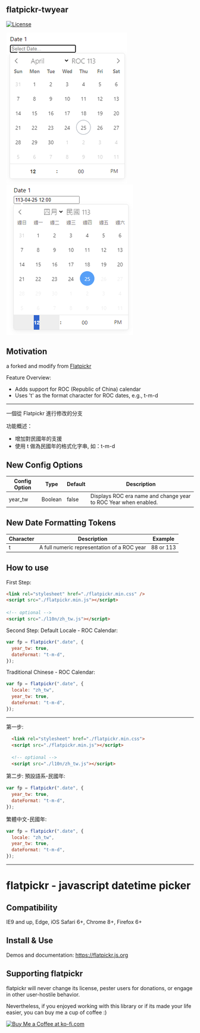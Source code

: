 ## flatpickr-twyear

<!-- [![npm version](https://badge.fury.io/js/flatpickr.svg)](https://www.npmjs.com/package/flatpickr) -->

[![License](https://img.shields.io/badge/license-MIT-blue.svg?style=plastic)](https://raw.githubusercontent.com/flatpickr/flatpickr/master/LICENSE.md)

![sample_en](https://raw.githubusercontent.com/cottongrass0828/flatpickr-twyear/70e0bdf4959219818b014082224d09e3b0137824/sample_en.png)
![sample_zh-tw](https://raw.githubusercontent.com/cottongrass0828/flatpickr-twyear/70e0bdf4959219818b014082224d09e3b0137824/sample_zh-tw.png)

## Motivation

a forked and modify from [Flatpickr](https://flatpickr.js.org/)

Feature Overview:

- Adds support for ROC (Republic of China) calendar
- Uses 't' as the format character for ROC dates, e.g., t-m-d

---

<zh-TW>

一個從 Flatpickr 進行修改的分支

功能概述：

- 增加對民國年的支援
- 使用 t 做為民國年的格式化字串, 如：t-m-d

</zh-TW>

## New Config Options

| Config Option | Type    | Default | Description                                                     |
| ------------- | ------- | ------- | --------------------------------------------------------------- |
| year_tw       | Boolean | false   | Displays ROC era name and change year to ROC Year when enabled. |

## New Date Formatting Tokens

| Character | Description                                 | Example   |
| --------- | ------------------------------------------- | --------- |
| t         | A full numeric representation of a ROC year | 88 or 113 |

## How to use

First Step:

```html
<link rel="stylesheet" href="./flatpickr.min.css" />
<script src="./flatpickr.min.js"></script>

<!-- optional -->
<script src="./l10n/zh_tw.js"></script>
```

Second Step:
Default Locale - ROC Calendar:

```javascript
var fp = flatpickr(".date", {
  year_tw: true,
  dateFormat: "t-m-d",
});
```

Traditional Chinese - ROC Calendar:

```javascript
var fp = flatpickr(".date", {
  locale: "zh_tw",
  year_tw: true,
  dateFormat: "t-m-d",
});
```

---

<zh-TW>
第一步: 
  
```html
  <link rel="stylesheet" href="./flatpickr.min.css">
  <script src="./flatpickr.min.js"></script>

  <!-- optional -->
  <script src="./l10n/zh_tw.js"></script>

````

第二步:
預設語系-民國年:
```javascript
var fp = flatpickr(".date", {
  year_tw: true,
  dateFormat: "t-m-d",
});
````

繁體中文-民國年:
```javascript
var fp = flatpickr(".date", {
  locale: "zh_tw",
  year_tw: true,
  dateFormat: "t-m-d",
});
```

</zh-TW>

---

# flatpickr - javascript datetime picker

## Compatibility

IE9 and up, Edge, iOS Safari 6+, Chrome 8+, Firefox 6+

## Install & Use

Demos and documentation: https://flatpickr.js.org

## Supporting flatpickr

flatpickr will never change its license, pester users for donations, or engage in other user-hostile behavior.

Nevertheless, if you enjoyed working with this library or if its made your life easier, you can buy me a cup of coffee :)

<a href='https://ko-fi.com/A3381DJ9' target='_blank'><img height='36' style='border:0px;height:36px;' src='https://az743702.vo.msecnd.net/cdn/kofi4.png?v=0' border='0' alt='Buy Me a Coffee at ko-fi.com' /></a>
